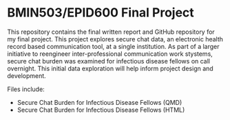 # BMIN503/EPID600 Final Project

This repository contains the final written report and GitHub repository for my final project. This project explores secure chat data, an electronic health record based communication tool, at a single institution. As part of a larger initiative to reengineer inter-professional communication work stystems, secure chat burden was examined for infectious disease fellows on call overnight. This initial data exploration will help inform project design and development.

Files include:
* Secure Chat Burden for Infectious Disease Fellows (QMD)
* Secure Chat Burden for Infectious Disease Fellows (HTML)
